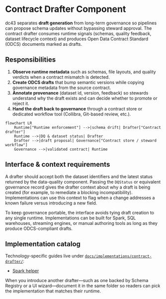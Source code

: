 # Contract Drafter Component

dc43 separates **draft generation** from long-term governance so
pipelines can propose schema updates without bypassing steward approval.
The contract drafter consumes runtime signals (schemas, quality
feedback, dataset lifecycle context) and produces Open Data Contract
Standard (ODCS) documents marked as drafts.

## Responsibilities

1. **Observe runtime metadata** such as schemas, file layouts, and
   quality verdicts when a contract mismatch is detected.
2. **Create ODCS drafts** that bump semantic versions while copying
   governance metadata from the source contract.
3. **Annotate provenance** (dataset id, version, feedback) so stewards
   understand why the draft exists and can decide whether to promote or
   reject it.
4. **Hand the draft back to governance** through a contract store or
   dedicated workflow tool (Collibra, Git-based review, etc.).

```mermaid
flowchart LR
    Runtime["Runtime enforcement"] -->|schema drift| Drafter["Contract drafter"]
    Runtime -->|DQ & dataset status| Drafter
    Drafter -->|draft proposal| Governance["Contract store / steward workflow"]
    Governance -->|validated contract| Runtime
```

## Interface & context requirements

A drafter should accept both the dataset identifiers and the latest
status returned by the data-quality component. Passing the `DQStatus`
or equivalent governance record gives the drafter context about why a
draft is being created (for example, to remediate a blocking
incompatibility). Implementations can use this context to flag when a
change addresses a known failure versus introducing a new field.

To keep governance portable, the interface avoids tying draft creation
to any single runtime. Implementations can be built for Spark, SQL
warehouses, streaming engines, or manual authoring tools as long as they
produce ODCS-compliant drafts.

## Implementation catalog

Technology-specific guides live under
[`docs/implementations/contract-drafter/`](implementations/contract-drafter/):

- [Spark helper](implementations/contract-drafter/spark.md)

When you introduce another drafter—such as one backed by Schema Registry
or a UI wizard—document it in the same folder so readers can pick the
implementation that matches their runtime.
